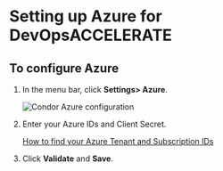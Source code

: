 # Setting up Azure for DevOpsACCELERATE

## To configure Azure

1. In the menu bar, click **Settings> Azure**.
    
    ![Condor Azure configuration](img/Condor_Azure_configuration.png)

1. Enter your Azure IDs and Client Secret.

    [How to find your Azure Tenant and Subscription IDs](t-Azure-find-tenant-and-subscription-ID.md)

1. Click **Validate** and **Save**.

